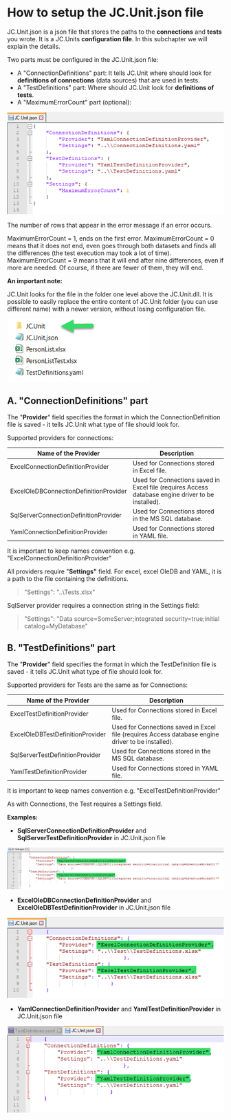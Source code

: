 # How to setup the JC.Unit.json file

JC.Unit.json is a json file that stores the paths to the **connections**
and **tests** you wrote. It is a JC.Units **configuration file**. In
this subchapter we will explain the details.

Two parts must be configured in the JC.Unit.json file:

-   A \"ConnectionDefinitions\" part: It tells JC.Unit where should look for **definitions of connections** (data sources) that are used in tests.
-   A \"TestDefinitions\" part: Where should JC.Unit look for **definitions of tests**.
-   A \"MaximumErrorCount\" part (optional):

![MaximumErrorCount](Images/media/image18.png)

The number of rows that appear in the error message if an error occurs.

MaximumErrorCount = 1, ends on the first error.
MaximumErrorCount = 0 means that it does not end, even goes through both
datasets and finds all the differences (the test execution may took a
lot of time).
MaximumErrorCount = 9 means that it will end after nine differences,
even if more are needed. Of course, if there are fewer of them, they
will end.


**An important note:**

JC.Unit looks for the file in the folder one level above the
JC.Unit.dll. It is possible to easily replace the entire content of
JC.Unit folder (you can use different name) with a newer version,
without losing configuration file.

![Folder structure](Images/media/image19.png)

## A.  \"ConnectionDefinitions\" part

The \"**Provider**\" field specifies the format in which the ConnectionDefinition file is saved - it tells JC.Unit what type of file should look for.

Supported providers for connections:

  |**Name of the Provider**                | **Description**|
  |----------------------------------------|----------------------------------------------------------------------------------------------------|
  |ExcelConnectionDefinitionProvider       | Used for Connections stored in Excel file.|
  |ExcelOleDBConnectionDefinitionProvider  | Used for Connections saved in Excel file (requires Access database engine driver to be installed).|
  |SqlServerConnectionDefinitionProvider   | Used for Connections stored in the MS SQL database.|
  |YamlConnectionDefinitionProvider        | Used for Connections stored in YAML file.|
  
  
It is important to keep names convention e.g. \"ExcelConnectionDefinitionProvider\"
  

All providers require \"**Settings\"** field. For excel, excel OleDB and YAML, it is a path to the file containing the definitions.

> \"Settings\": \"..\\Tests.xlsx\"

SqlServer provider requires a connection string in the Settings field:

> \"Settings\": \"Data source=SomeServer;integrated security=true;initial catalog=MyDatabase\"

## B.  \"TestDefinitions\" part

The \"**Provider**\" field specifies the format in which the TestDefinition file is saved - it tells JC.Unit what type of file should look for.

Supported providers for Tests are the same as for Connections:

  |**Name of the Provider**          | **Description**|
  |----------------------------------|----------------------------------------------------------------------------------------------------|
  |ExcelTestDefinitionProvider       | Used for Connections stored in Excel file.
  |ExcelOleDBTestDefinitionProvider  | Used for Connections saved in Excel file (requires Access database engine driver to be installed).|
  |SqlServerTestDefinitionProvider   | Used for Connections stored in the MS SQL database.|
  |YamlTestDefinitionProvider        | Used for Connections stored in YAML file.|

It is important to keep names convention e.g. \"ExcelTestDefinitionProvider\"

As with Connections, the Test requires a Settings field.

**Examples:**

-   **SqlServerConnectionDefinitionProvider** and **SqlServerTestDefinitionProvider** in JC.Unit.json file

![json](Images/media/image20.png)

-   **ExcelOleDBConnectionDefinitionProvider** and **ExcelOleDBTestDefinitionProvider** in JC.Unit.json file

![json](Images/media/image21.png)

-   **YamlConnectionDefinitionProvider** and **YamlTestDefinitionProvider** in JC.Unit.json file

![json](Images/media/image22.png)